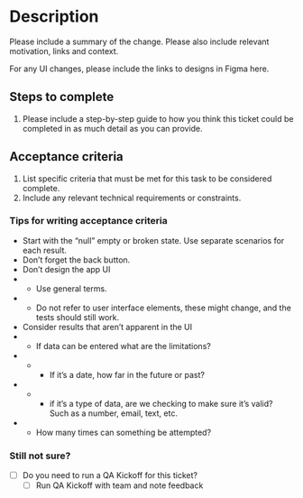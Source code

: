 # Description

Please include a summary of the change. Please also include relevant motivation, links and context.

For any UI changes, please include the links to designs in Figma here.

## Steps to complete

1. Please include a step-by-step guide to how you think this ticket could be completed in as much detail as you can provide.

## Acceptance criteria

1. List specific criteria that must be met for this task to be considered complete.
2. Include any relevant technical requirements or constraints.

### Tips for writing acceptance criteria

- Start with the “null” empty or broken state. Use separate scenarios for each result.
- Don’t forget the back button.
- Don’t design the app UI
- - Use general terms.
- - Do not refer to user interface elements, these might change, and the tests should still work.
- Consider results that aren’t apparent in the UI
- - If data can be entered what are the limitations?
- - - If it’s a date, how far in the future or past?
- - - if it’s a type of data, are we checking to make sure it’s valid? Such as a number, email, text, etc.
- - How many times can something be attempted?

### Still not sure?

- [ ] Do you need to run a QA Kickoff for this ticket?
    - [ ] Run QA Kickoff with team and note feedback